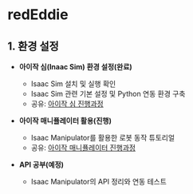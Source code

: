 # redEddie


## 1. 환경 설정
- **아이작 심(Inaac Sim) 환경 설정(완료)**  
  - Isaac Sim 설치 및 실행 확인  
  - Isaac Sim 관련 기본 설정 및 Python 연동 환경 구축  
  - 공유: [아이작 심 진행과정](https://docs.google.com/presentation/d/1CxznysS31_eivuw4XQwRi4XAVka0ZGLmdPLkh7UrW18/edit?usp=sharing)
  
- **아이작 매니퓰레이터 활용(진행)**  
  - Isaac Manipulator를 활용한 로봇 동작 튜토리얼  
  - 공유: [아이작 매니퓰레이터 진행과정](https://docs.google.com/presentation/d/16b1Y-nSu7uLh3Rk2s9EahGRT1BshBXK5Plk8FiTDLNU/edit?usp=sharing)
 
- **API 공부(예정)**
  - Isaac Manipulator의 API 정리와 연동 테스트
